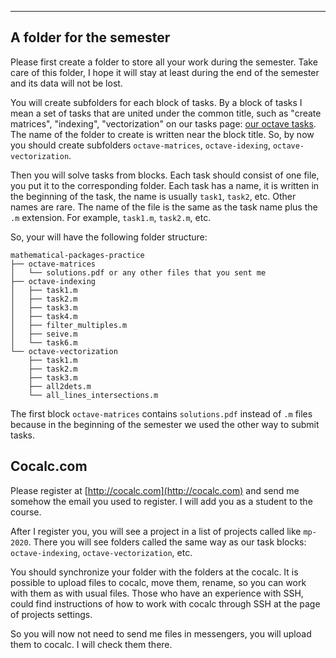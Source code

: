---

## A folder for the semester

Please first create a folder to store all your work
during the semester. Take care of this folder, I hope it will stay at least during
the end of the semester and its data will not be lost.

You will create subfolders for each block of tasks. By a block of tasks I mean a set of tasks
that are united under the common title, such as "create matrices", "indexing", "vectorization" on
our tasks page: [our octave tasks](octave.md). The name of the folder to create is written near
the block title. So, by now you should create subfolders `octave-matrices`,
`octave-idexing`, `octave-vectorization`.

Then you will solve tasks from blocks. Each task should consist of one file, you put it
to the corresponding folder. Each task has a name,
it is written in the beginning
of the task,  the name is usually `task1`, `task2`, etc. Other names are rare.
The name of the file is the same
as the task name plus the `.m` extension. For example, `task1.m`, `task2.m`, etc.

So, your will have the following folder structure:

```
mathematical-packages-practice
├── octave-matrices
│   └── solutions.pdf or any other files that you sent me
├── octave-indexing
│   ├── task1.m
│   ├── task2.m
│   ├── task3.m
│   ├── task4.m
│   ├── filter_multiples.m
│   ├── seive.m
│   └── task6.m
└── octave-vectorization
    ├── task1.m
    ├── task2.m
    ├── task3.m
    ├── all2dets.m
    └── all_lines_intersections.m
```

The first block `octave-matrices` contains `solutions.pdf` instead of `.m` files because
in the beginning of the semester we used the other way to submit tasks.

## Cocalc.com

Please register at [http://cocalc.com](http://cocalc.com) and send me somehow the email
you used to register. I will add you as a student to the course.

After I register you, you will see a project in a list of projects called like `mp-2020`.
There you will see folders called the same way as our task blocks:
`octave-indexing`, `octave-vectorization`, etc.

You should synchronize your folder with the folders at the cocalc. It is possible to upload files
to cocalc, move them, rename, so you can work with them as with usual files. Those who have
an experience with SSH, could find instructions of how to work with cocalc through SSH
at the page of projects settings.

So you will now not need to send me files in messengers, you will upload them to cocalc. I will
check them there.


